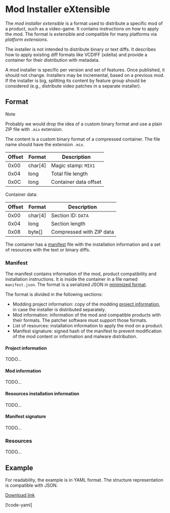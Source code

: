 # Mod Installer eXtensible

The _mod installer extensible_ is a format used to distribute a specific mod of
a product, such as a video-game. It contains instructions on how to apply the
mod. The format is extensible and compatible for many platforms via _platform
extensions_.

The installer is not intended to distribute binary or text diffs. It describes
how to apply existing diff formats like VCDIFF (xdelta) and provide a container
for their distribution with metadata.

A mod installer is specific per version and set of features. Once published, it
should not change. Installers may be incremental, based on a previous mod. If
the installer is big, splitting its content by feature group should be
considered (e.g., distribute video patches in a separate installer).

## Format

> [!NOTE]  
> Probably we would drop the idea of a custom binary format and use a plain ZIP
> file with `.mix` extension.

The content is a custom binary format of a compressed container. The file name
should have the extension `.mix`.

| Offset | Format  | Description           |
| ------ | ------- | --------------------- |
| 0x00   | char[4] | Magic stamp: `MIX1`   |
| 0x04   | long    | Total file length     |
| 0x0C   | long    | Container data offset |

Container data:

| Offset | Format  | Description              |
| ------ | ------- | ------------------------ |
| 0x00   | char[4] | Section ID: `DATA`       |
| 0x04   | long    | Section length           |
| 0x08   | byte[]  | Compressed with ZIP data |

The container has a [manifest](#manifest) file with the installation information
and a set of resources with the text or binary diffs.

### Manifest

The manifest contains information of the mod, product compatibility and
installation instructions. It is inside the container in a file named
`manifest.json`. The format is a serialized JSON in
[minimized format](./manifest.md#minimized-json-format).

The format is divided in the following sections:

- Modding project information: copy of the modding
  [project information](./manifest.md#project-information), in case the
  installer is distributed separately.
- Mod information: information of the mod and compatible products with their
  formats. The patcher software must support those formats.
- List of resources: installation information to apply the mod on a product.
- Manifest signature: signed hash of the manifest to prevent modification of the
  mod content or information and malware distribution.

#### Project information

TODO...

#### Mod information

TODO...

#### Resources installation information

TODO...

#### Manifest signature

TODO...

### Resources

TODO...

## Example

For readability, the example is in YAML format. The structure representation is
compatible with JSON.

[Download link](./resources/example.mix.yml)

[!code-yaml[](./resources/example.mix.yml)]
